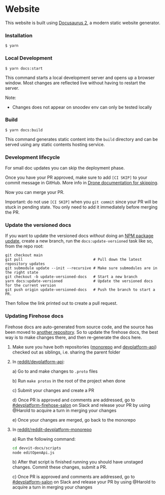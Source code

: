 # Website

This website is built using [Docusaurus 2](https://docusaurus.io/), a modern static website generator.

### Installation

```
$ yarn
```

### Local Development

```
$ yarn docs:start
```

This command starts a local development server and opens up a browser window. Most changes are reflected live without having to restart the server.

Note:

- Changes does not appear on snoodev env can only be tested locally

### Build

```
$ yarn docs:build
```

This command generates static content into the `build` directory and can be served using any static contents hosting service.

### Development lifecycle

For small doc updates you can skip the deployment phase.

Once you have your PR approved, make sure to add `[CI SKIP]` to your commit message in GitHub.
More info in [Drone documentation for skipping](https://docs.drone.io/pipeline/skipping/).

Now you can merge your PR.

Important: do not use `[CI SKIP]` when you `git commit` since your PR will be stuck in pending state.
You only need to add it immediately before merging the PR.

### Update the versioned docs

If you want to update the versioned docs _without_ doing an [NPM package update](../docs/publishing.md), create a new branch, run the `docs:update-versioned` task like so, from the repo root:

```
git checkout main
git pull                                # Pull down the latest repository updates
git submodule update --init --recursive # Make sure submodules are in the right state
git checkout -b update-versioned-docs   # Start a new branch
yarn docs:update-versioned              # Update the versioned docs for the current version
git push origin update-versioned-docs   # Push the branch to start a PR.
```

Then follow the link printed out to create a pull request.

### Updating Firehose docs

Firehose docs are auto-generated from source code, and the source has been moved to [another repository](https://github.snooguts.net/reddit/devplatform-api). So to update the firehose docs, the best way is to make changes there, and then re-generate the docs here.

1.  Make sure you have both repositories ([monorepo](https://github.snooguts.net/reddit/reddit-devplatform-monorepo) and [devplatform-api](https://github.snooguts.net/reddit/devplatform-api)) checked out as siblings, i.e. sharing the parent folder

2.  In [reddit/devplatform-api](https://github.snooguts.net/reddit/devplatform-api):

    a) Go to and make changes to `.proto` files

    b) Run `make protos` in the root of the project when done

    c) Submit your changes and create a PR

    d) Once PR is approved and comments are addressed, go to [#devplatform-firehose-salon](https://reddit.enterprise.slack.com/archives/C062RC9K8JV) on Slack and release your PR by using @Harold to acquire a turn in merging your changes

    e) Once your changes are merged, go back to the monorepo

3.  In [reddit/reddit-devplatform-monorepo](https://github.snooguts.net/reddit/reddit-devplatform-monorepo)

    a) Run the following command:

    ```bash
    cd devvit-docs/scripts
    node editOpenApi.js
    ```

    b) After that script is finished running you should have unstaged changes. Commit these changes, submit a PR.

    c) Once PR is approved and comments are addressed, go to [#devplatform-salon](https://reddit.enterprise.slack.com/archives/C02E3NJMG2E) on Slack and release your PR by using @Harold to acquire a turn in merging your changes
